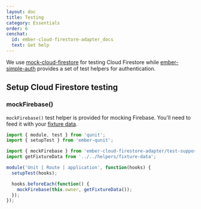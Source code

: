 ```yaml
---
layout: doc
title: Testing
category: Essentials
order: 6
cenchat:
  id: ember-cloud-firestore-adapter_docs
  text: Get help
---
```


We use [mock-cloud-firestore](https://github.com/mikkopaderes/mock-cloud-firestore) for testing Cloud Firestore while [ember-simple-auth](https://github.com/simplabs/ember-simple-auth#testing) provides a set of test helpers for authentication.

## Setup Cloud Firestore testing

### mockFirebase()

`mockFirebase()` test helper is provided for mocking Firebase. You'll need to feed it with your [fixture data](https://github.com/mikkopaderes/mock-cloud-firestore#fixture-data).

```javascript
import { module, test } from 'qunit';
import { setupTest } from 'ember-qunit';

import { mockFirebase } from 'ember-cloud-firestore-adapter/test-support';
import getFixtureData from '../../helpers/fixture-data';

module('Unit | Route | application', function(hooks) {
  setupTest(hooks);

  hooks.beforeEach(function() {
    mockFirebase(this.owner, getFixtureData());
  });
});
```
